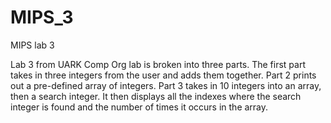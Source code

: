 # MIPS_3
MIPS lab 3

Lab 3 from UARK Comp Org lab is broken into three parts. The first part takes in three integers from the user and adds them together. Part 2 prints out a pre-defined array of integers. Part 3 takes in 10 integers into an array, then a search integer. It then displays all the indexes where the search integer is found and the number of times it occurs in the array.
